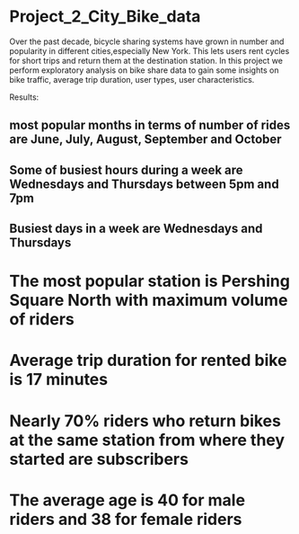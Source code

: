 # Project_2_City_Bike_data

Over the past decade, bicycle sharing systems have grown in number and popularity in different cities,especially New York. 
This lets users rent cycles for short trips and return them at the destination station. In this project we perform 
exploratory analysis on bike share data to gain some insights on bike traffic, average trip duration, user types, user characteristics.


Results:

## most popular months in terms of number of rides are June, July, August, September and October
## Some of busiest hours during a week are Wednesdays and Thursdays between 5pm and 7pm
## Busiest days in a week are Wednesdays and Thursdays
# The most popular station is Pershing Square North with maximum volume of riders
# Average trip duration for rented bike is 17 minutes
# Nearly 70% riders who return bikes at the same station from where they started are subscribers
# The average age is 40 for male riders and 38 for female riders

